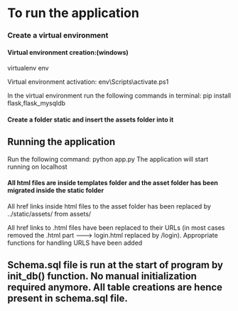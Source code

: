 # To run the application

### Create a virtual environment

#### Virtual environment creation:(windows)
virtualenv env

Virtual environment activation:
env\Scripts\activate.ps1

In the virtual environment run the following commands in terminal:
pip install flask,flask_mysqldb

#### Create a folder static and insert the assets folder into it

## Running the application

Run the following command:
python app.py
The application will start running on localhost 


#### All html files are inside templates folder and the asset folder has been migrated inside the static folder
All href links inside html files to the asset folder has been replaced by ../static/assets/ from assets/

All href links to .html files have been replaced to their URLs (in most cases removed the .html part ---> login.html replaced by /login). Appropriate functions for handling URLS have been added

## Schema.sql file is run at the start of program by init_db() function. No manual initialization required anymore. All table creations are hence present in schema.sql file.
